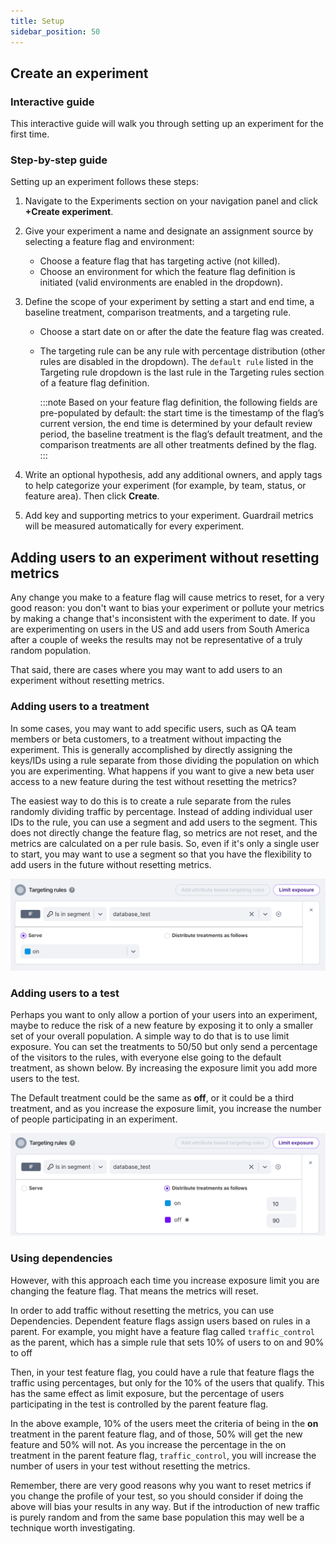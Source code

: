 ```yaml
---
title: Setup
sidebar_position: 50
---
```


## Create an experiment

### Interactive guide

This interactive guide will walk you through setting up an experiment for the first time.

<DocVideo src="https://app.tango.us/app/embed/1e1ad9f0-85b8-427a-8331-f35f7685c1eb" title="Create an Experiment" />

### Step-by-step guide

Setting up an experiment follows these steps:

1. Navigate to the Experiments section on your navigation panel and click **+Create experiment**.

2. Give your experiment a name and designate an assignment source by selecting a feature flag and environment:
   * Choose a feature flag that has targeting active (not killed).
   * Choose an environment for which the feature flag definition is initiated (valid environments are enabled in the dropdown).

3. Define the scope of your experiment by setting a start and end time, a baseline treatment, comparison treatments, and a targeting rule.

   * Choose a start date on or after the date the feature flag was created.
   * The targeting rule can be any rule with percentage distribution (other rules are disabled in the dropdown). The `default rule` listed in the Targeting rule dropdown is the last rule in the Targeting rules section of a feature flag definition.

      :::note
      Based on your feature flag definition, the following fields are pre-populated by default: the start time is the timestamp of the flag’s current version, the end time is determined by your default review period, the baseline treatment is the flag’s default treatment, and the comparison treatments are all other treatments defined by the flag.
      :::

4. Write an optional hypothesis, add any additional owners, and apply tags to help categorize your experiment (for example, by team, status, or feature area). Then click **Create**.

5. Add key and supporting metrics to your experiment. Guardrail metrics will be measured automatically for every experiment.

## Adding users to an experiment without resetting metrics

Any change you make to a feature flag will cause metrics to reset, for a very good reason: you don't want to bias your experiment or pollute your metrics by making a change that's inconsistent with the experiment to date. If you are experimenting on users in the US and add users from South America after a couple of weeks the results may not be representative of a truly random population.  

That said, there are cases where you may want to add users to an experiment without resetting metrics.

### Adding users to a treatment

In some cases, you may want to add specific users, such as QA team members or beta customers, to a treatment without impacting the experiment. This is generally accomplished by directly assigning the keys/IDs using a rule separate from those dividing the population on which you are experimenting. What happens if you want to give a new beta user access to a new feature during the test without resetting the metrics?  

The easiest way to do this is to create a rule separate from the rules randomly dividing traffic by percentage. Instead of adding individual user IDs to the rule, you can use a segment and add users to the segment. This does not directly change the feature flag, so metrics are not reset, and the metrics are calculated on a per rule basis. So, even if it's only a single user to start, you may want to use a segment so that you have the flexibility to add users in the future without resetting metrics.

![](../static/users-segment.png)

### Adding users to a test

Perhaps you want to only allow a portion of your users into an experiment, maybe to reduce the risk of a new feature by exposing it to only a smaller set of your overall population.  A simple way to do that is to use limit exposure. You can set the treatments to 50/50 but only send a percentage of the visitors to the rules, with everyone else going to the default treatment, as shown below.  By increasing the exposure limit you add more users to the test.

The Default treatment could be the same as **off**, or it could be a third treatment, and as you increase the exposure limit, you increase the number of people participating in an experiment.

![](../static/users-exposure-limit.png)

### Using dependencies

However, with this approach each time you increase exposure limit you are changing the feature flag. That means the metrics will reset.  

In order to add traffic without resetting the metrics, you can use Dependencies. Dependent feature flags assign users based on rules in a parent. For example, you might have a feature flag called `traffic_control` as the parent, which has a simple rule that sets 10% of users to on and 90% to off

Then, in your test feature flag, you could have a rule that feature flags the traffic using percentages, but only for the 10% of the users that qualify. This has the same effect as limit exposure, but the percentage of users participating in the test is controlled by the parent feature flag.  

In the above example, 10% of the users meet the criteria of being in the **on** treatment in the parent feature flag, and of those, 50% will get the new feature and 50% will not.  As you increase the percentage in the on treatment in the parent feature flag, `traffic_control`, you will increase the number of users in your test without resetting the metrics.

Remember, there are very good reasons why you want to reset metrics if you change the profile of your test, so you should consider if doing the above will bias your results in any way.  But if the introduction of new traffic is purely random and from the same base population this may well be a technique worth investigating.